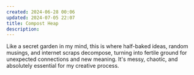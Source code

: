 ```yaml
---
created: 2024-06-28 00:06
updated: 2024-07-05 22:07
title: Compost Heap
description: 
---
```

Like a secret garden in my mind, this is where half-baked ideas, random musings, and internet scraps decompose, turning into fertile ground for unexpected connections and new meaning. It's messy, chaotic, and absolutely essential for my creative process.